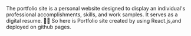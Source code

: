 The portfolio site is a personal website designed to display an individual's professional accomplishments, skills, and work samples. It serves as a digital resume. 👩‍💻 So here is Portfolio site created by using React.js,and deployed on github pages.
